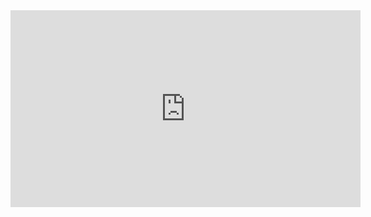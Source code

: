 <iframe width="560" height="315" src="http://www.miaopai.com/show/9Sve8-3osRBmmpEvONt~uKP-WbvOSRLH.htm" frameborder="0" allowfullscreen></iframe>

